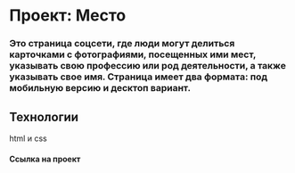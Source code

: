 # Проект: Место

### Это страница соцсети, где люди могут делиться карточками с фотографиями, посещенных ими мест, указывать свою профессию или род деятельности, а также указывать свое имя. Страница имеет два формата: под мобильную версию и десктоп вариант. 

## Технологии
html и css

#### Ссылка на проект
